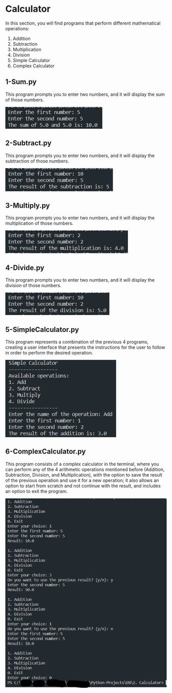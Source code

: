 # Calculator

<p>In this section, you will find programs that perform different mathematical operations:</p>
<ol>
    <li>Addition</li>
    <li>Subtraction</li>
    <li>Multiplication</li>
    <li>Division</li>
    <li>Simple Calculator</li>
    <li>Complex Calculator</li>
</ol>


## 1-Sum.py
<p>This program prompts you to enter two numbers, and it will display the sum of those numbers.</p>
<img src="./img/Sum.png">

## 2-Subtract.py
<p>This program prompts you to enter two numbers, and it will display the subtraction of those numbers.</p>
<img src="./img/Subtract.png">

## 3-Multiply.py
<p>This program prompts you to enter two numbers, and it will display the multiplication of those numbers.</p>
<img src="./img/Multiply.png">

## 4-Divide.py
<p>This program prompts you to enter two numbers, and it will display the division of those numbers.</p>
<img src="./img/Divide.png">

## 5-SimpleCalculator.py
<p>This program represents a combination of the previous 4 programs, creating a user interface that presents the instructions for the user to follow in order to perform the desired operation.</p>
<img src="./img/SimpleCalculator.png">

## 6-ComplexCalculator.py
<p>This program consists of a complex calculator in the terminal, where you can perform any of the 4 arithmetic operations mentioned before (Addition, Subtraction, Division, and Multiplication), with the option to save the result of the previous operation and use it for a new operation; it also allows an option to start from scratch and not continue with the result, and includes an option to exit the program.</p>
<img src="./img/ComplexCalculator.png">
